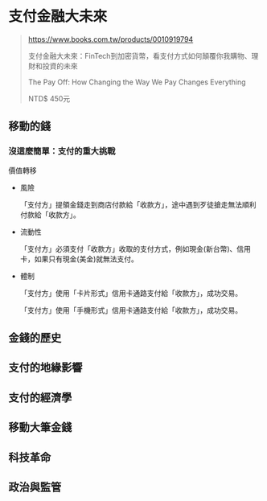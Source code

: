 # 支付金融大未來

> https://www.books.com.tw/products/0010919794
>
> 支付金融大未來：FinTech到加密貨幣，看支付方式如何顛覆你我購物、理財和投資的未來
>
> The Pay Off: How Changing the Way We Pay Changes Everything
>
> NTD$ 450元

## 移動的錢

### 沒這麼簡單：支付的重大挑戰

價值轉移

- 風險

  「支付方」提領金錢走到商店付款給「收款方」，途中遇到歹徒搶走無法順利付款給「收款方」。

- 流動性

  「支付方」必須支付「收款方」收取的支付方式，例如現金(新台幣)、信用卡，如果只有現金(美金)就無法支付。

- 體制

  「支付方」使用「卡片形式」信用卡通路支付給「收款方」，成功交易。

  「支付方」使用「手機形式」信用卡通路支付給「收款方」，成功交易。

## 金錢的歷史

## 支付的地緣影響

## 支付的經濟學

## 移動大筆金錢

## 科技革命

## 政治與監管
